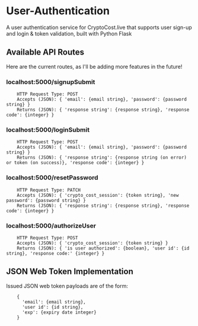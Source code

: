 # User-Authentication
A user authentication service for CryptoCost.live that supports user sign-up and login &amp; token validation, built with Python Flask

## Available API Routes

  Here are the current routes, as I'll be adding more features in the future!

### localhost:5000/signupSubmit

        HTTP Request Type: POST
        Accepts (JSON): { 'email': {email string}, 'password': {password string} }
        Returns (JSON): { 'response string': {response string}, 'response code': {integer} }

### localhost:5000/loginSubmit

        HTTP Request Type: POST
        Accepts (JSON): { 'email': {email string}, 'password': {password string} }
        Returns (JSON): { 'response string': {response string (on error) or token (on success)}, 'response code': {integer} }

### localhost:5000/resetPassword

        HTTP Request Type: PATCH
        Accepts (JSON): { 'crypto_cost_session': {token string}, 'new password': {password string} }
        Returns (JSON): { 'response string': {response string}, 'response code': {integer} }

### localhost:5000/authorizeUser

        HTTP Request Type: POST
        Accepts (JSON): { 'crypto_cost_session': {token string} }
        Returns (JSON): { 'is user authorized': {boolean}, 'user id': {id string}, 'response code:' {integer} }

## JSON Web Token Implementation

Issued JSON web token payloads are of the form:

        {
          'email': {email string},
          'user id': {id string},
          'exp': {expiry date integer}
        }
